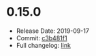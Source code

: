 # 0.15.0
  - Release Date: 2019-09-17
  - Commit: [c3b481f1](https://github.com/OpenSpace/OpenSpace/commit/c3b481f1e9b340cda49147ce8c7eb2f99fc98f53)
  - Full changelog: [link](https://github.com/OpenSpace/OpenSpace/releases/tag/releases%2Fv0.15.0)
